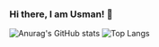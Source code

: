 <h3>Hi there, I am Usman! &#128075;</h3> 


![Anurag's GitHub stats](https://github-readme-stats.vercel.app/api?username=UsmanMKafi&show_icons=true&theme=tokyonight)
![[Top Langs](https://github-readme-stats.vercel.app/api/top-langs/?username=UsmanMKafi&layout=compact)](https://github.com/UsmanMKafi/github-readme-stats)
